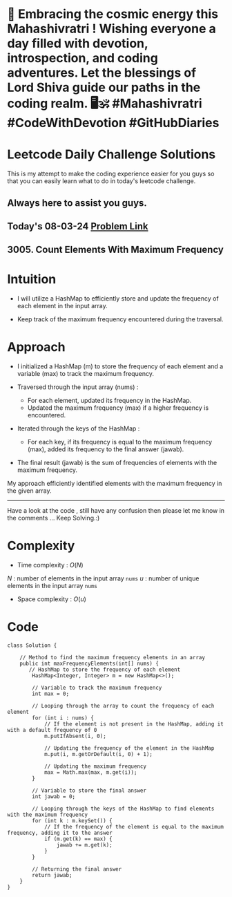 # 🔱 Embracing the cosmic energy this Mahashivratri ! Wishing everyone a day filled with devotion, introspection, and coding adventures. Let the blessings of Lord Shiva guide our paths in the coding realm. 🖥️🕉️ #Mahashivratri #CodeWithDevotion #GitHubDiaries

# Leetcode Daily Challenge Solutions

This is my attempt to make the coding experience easier for you guys so that you can easily learn what to do in today's leetcode challenge.

## Always here to assist you guys.

## Today's 08-03-24 [Problem Link](https://leetcode.com/problems/count-elements-with-maximum-frequency/description/?envType=daily-question&envId=2024-03-08)
## 3005. Count Elements With Maximum Frequency

# Intuition
<!-- Describe your first thoughts on how to solve this problem. -->
- I will utilize a HashMap to efficiently store and update the frequency of each element in the input array.

- Keep track of the maximum frequency encountered during the traversal.

# Approach
<!-- Describe your approach to solving the problem. -->
- I initialized a HashMap (m) to store the frequency of each element and a variable (max) to track the maximum frequency.

- Traversed through the input array (nums) :
  - For each element, updated its frequency in the HashMap.
  - Updated the maximum frequency (max) if a higher frequency is encountered.

- Iterated through the keys of the HashMap :
  - For each key, if its frequency is equal to the maximum frequency (max), added its frequency to the final answer (jawab).

- The final result (jawab) is the sum of frequencies of elements with the maximum frequency.

My approach efficiently identified elements with the maximum frequency in the given array.

---
Have a look at the code , still have any confusion then please let me know in the comments ... Keep Solving.:)

# Complexity
- Time complexity : $O(N)$
<!-- Add your time complexity here, e.g. $$O(n)$$ -->
$N$ : number of elements in the input array `nums`
$u$ : number of unique elements in the input array `nums`
- Space complexity : $O(u)$
<!-- Add your space complexity here, e.g. $$O(n)$$ -->

# Code
```
class Solution {
 
    // Method to find the maximum frequency elements in an array
    public int maxFrequencyElements(int[] nums) {
       // HashMap to store the frequency of each element
        HashMap<Integer, Integer> m = new HashMap<>();
        
        // Variable to track the maximum frequency
        int max = 0;
        
        // Looping through the array to count the frequency of each element
        for (int i : nums) {
            // If the element is not present in the HashMap, adding it with a default frequency of 0
            m.putIfAbsent(i, 0);
            
            // Updating the frequency of the element in the HashMap
            m.put(i, m.getOrDefault(i, 0) + 1);
            
            // Updating the maximum frequency
            max = Math.max(max, m.get(i));
        }   

        // Variable to store the final answer
        int jawab = 0;
        
        // Looping through the keys of the HashMap to find elements with the maximum frequency
        for (int k : m.keySet()) {
            // If the frequency of the element is equal to the maximum frequency, adding it to the answer
            if (m.get(k) == max) {
                jawab += m.get(k);
            }
        }
        
        // Returning the final answer
        return jawab;
    }
}
```